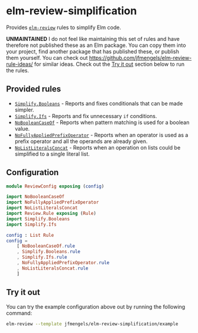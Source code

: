 # elm-review-simplification

Provides [`elm-review`](https://package.elm-lang.org/packages/jfmengels/elm-review/latest/) rules to simplify Elm code.

**UNMAINTAINED** I do not feel like maintaining this set of rules and have therefore not published these as an Elm package. You can copy them into your project, find another package that has published these, or publish them yourself. You can check out https://github.com/jfmengels/elm-review-rule-ideas/ for similar ideas. Check out the [Try it out](#try-it-out) section below to run the rules.

## Provided rules

- [`Simplify.Booleans`](https://package.elm-lang.org/packages/jfmengels/elm-review-simplification/1.0.0/Simplify-Booleans) - Reports and fixes conditionals that can be made simpler.
- [`Simplify.Ifs`](https://package.elm-lang.org/packages/jfmengels/elm-review-simplification/1.0.0/Simplify-Ifs) - Reports and fix unnecessary `if` conditions.
- [`NoBooleanCaseOf`](https://elm-doc-preview.netlify.app/NoBooleanCaseOf?repo=jfmengels%2Freview-simplification&version=master) - Reports when pattern matching is used for a boolean value.
- [`NoFullyAppliedPrefixOperator`](https://elm-doc-preview.netlify.app/NoFullyAppliedPrefixOperator?repo=jfmengels%2Freview-simplification&version=master) - Reports when an operator is used as a prefix operator and all the operands are already given.
- [`NoListLiteralsConcat`](https://elm-doc-preview.netlify.app/NoListLiteralsConcat?repo=jfmengels%2Freview-simplification&version=master) - Reports when an operation on lists could be simplified to a single literal list.


## Configuration

```elm
module ReviewConfig exposing (config)

import NoBooleanCaseOf
import NoFullyAppliedPrefixOperator
import NoListLiteralsConcat
import Review.Rule exposing (Rule)
import Simplify.Booleans
import Simplify.Ifs

config : List Rule
config =
    [ NoBooleanCaseOf.rule
    , Simplify.Booleans.rule
    , Simplify.Ifs.rule
    , NoFullyAppliedPrefixOperator.rule
    , NoListLiteralsConcat.rule
    ]
```


## Try it out

You can try the example configuration above out by running the following command:

```bash
elm-review --template jfmengels/elm-review-simplification/example
```

